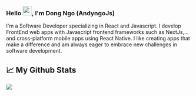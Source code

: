 ### Hello <img src="https://media.giphy.com/media/hvRJCLFzcasrR4ia7z/giphy.gif" width="25px">, I'm Dong Ngo (AndyngoJs)

I'm a Software Developer specializing in React and Javascript. I develop FrontEnd web apps with Javascript frontend frameworks such as NextJs,... and cross-platform mobile apps using React Native. I like creating apps that make a difference and am always eager to embrace new challenges in software development.

## 📈 My Github Stats
![](https://github-readme-stats.vercel.app/api?username=andyngojs&show_icons=true&hide_border=true)
